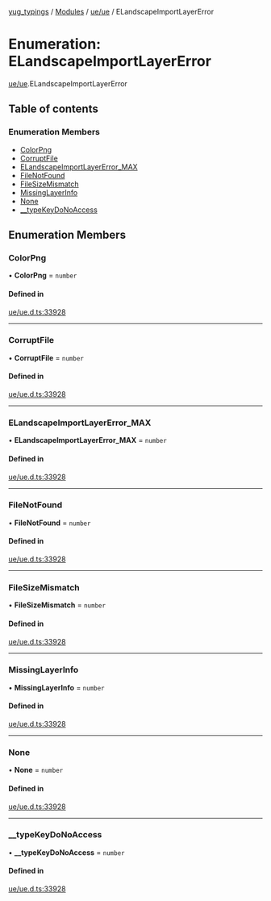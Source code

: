 [yug_typings](../README.md) / [Modules](../modules.md) / [ue/ue](../modules/ue_ue.md) / ELandscapeImportLayerError

# Enumeration: ELandscapeImportLayerError

[ue/ue](../modules/ue_ue.md).ELandscapeImportLayerError

## Table of contents

### Enumeration Members

- [ColorPng](ue_ue.ELandscapeImportLayerError.md#colorpng)
- [CorruptFile](ue_ue.ELandscapeImportLayerError.md#corruptfile)
- [ELandscapeImportLayerError\_MAX](ue_ue.ELandscapeImportLayerError.md#elandscapeimportlayererror_max)
- [FileNotFound](ue_ue.ELandscapeImportLayerError.md#filenotfound)
- [FileSizeMismatch](ue_ue.ELandscapeImportLayerError.md#filesizemismatch)
- [MissingLayerInfo](ue_ue.ELandscapeImportLayerError.md#missinglayerinfo)
- [None](ue_ue.ELandscapeImportLayerError.md#none)
- [\_\_typeKeyDoNoAccess](ue_ue.ELandscapeImportLayerError.md#__typekeydonoaccess)

## Enumeration Members

### ColorPng

• **ColorPng** = `number`

#### Defined in

[ue/ue.d.ts:33928](https://github.com/YugMetaverse/yug_typings/blob/b7d9b19/ue/ue.d.ts#L33928)

___

### CorruptFile

• **CorruptFile** = `number`

#### Defined in

[ue/ue.d.ts:33928](https://github.com/YugMetaverse/yug_typings/blob/b7d9b19/ue/ue.d.ts#L33928)

___

### ELandscapeImportLayerError\_MAX

• **ELandscapeImportLayerError\_MAX** = `number`

#### Defined in

[ue/ue.d.ts:33928](https://github.com/YugMetaverse/yug_typings/blob/b7d9b19/ue/ue.d.ts#L33928)

___

### FileNotFound

• **FileNotFound** = `number`

#### Defined in

[ue/ue.d.ts:33928](https://github.com/YugMetaverse/yug_typings/blob/b7d9b19/ue/ue.d.ts#L33928)

___

### FileSizeMismatch

• **FileSizeMismatch** = `number`

#### Defined in

[ue/ue.d.ts:33928](https://github.com/YugMetaverse/yug_typings/blob/b7d9b19/ue/ue.d.ts#L33928)

___

### MissingLayerInfo

• **MissingLayerInfo** = `number`

#### Defined in

[ue/ue.d.ts:33928](https://github.com/YugMetaverse/yug_typings/blob/b7d9b19/ue/ue.d.ts#L33928)

___

### None

• **None** = `number`

#### Defined in

[ue/ue.d.ts:33928](https://github.com/YugMetaverse/yug_typings/blob/b7d9b19/ue/ue.d.ts#L33928)

___

### \_\_typeKeyDoNoAccess

• **\_\_typeKeyDoNoAccess** = `number`

#### Defined in

[ue/ue.d.ts:33928](https://github.com/YugMetaverse/yug_typings/blob/b7d9b19/ue/ue.d.ts#L33928)
